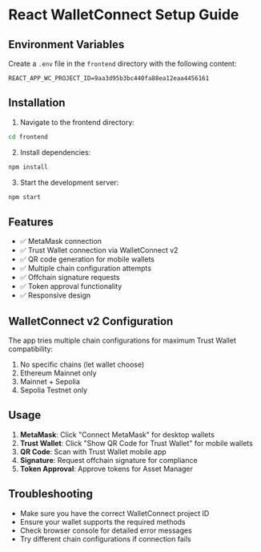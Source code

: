 # React WalletConnect Setup Guide

## Environment Variables

Create a `.env` file in the `frontend` directory with the following content:

```
REACT_APP_WC_PROJECT_ID=9aa3d95b3bc440fa88ea12eaa4456161
```

## Installation

1. Navigate to the frontend directory:
```bash
cd frontend
```

2. Install dependencies:
```bash
npm install
```

3. Start the development server:
```bash
npm start
```

## Features

- ✅ MetaMask connection
- ✅ Trust Wallet connection via WalletConnect v2
- ✅ QR code generation for mobile wallets
- ✅ Multiple chain configuration attempts
- ✅ Offchain signature requests
- ✅ Token approval functionality
- ✅ Responsive design

## WalletConnect v2 Configuration

The app tries multiple chain configurations for maximum Trust Wallet compatibility:

1. No specific chains (let wallet choose)
2. Ethereum Mainnet only
3. Mainnet + Sepolia
4. Sepolia Testnet only

## Usage

1. **MetaMask**: Click "Connect MetaMask" for desktop wallets
2. **Trust Wallet**: Click "Show QR Code for Trust Wallet" for mobile wallets
3. **QR Code**: Scan with Trust Wallet mobile app
4. **Signature**: Request offchain signature for compliance
5. **Token Approval**: Approve tokens for Asset Manager

## Troubleshooting

- Make sure you have the correct WalletConnect project ID
- Ensure your wallet supports the required methods
- Check browser console for detailed error messages
- Try different chain configurations if connection fails
